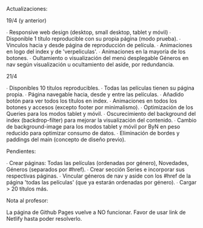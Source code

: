 Actualizaciones:

19/4 (y anterior)

∙ Responsive web design (desktop, small desktop, tablet y móvil)
∙ Disponible 1 título reproducible con su propia página (modo prueba).
∙ Vinculos hacia y desde página de reproducción de película.
∙ Animaciones en logo del index y de 'verpeliculas'.
∙ Animaciones en la mayoría de los botones.
∙ Oultamiento o visualización del menú desplegable Géneros en nav según visualización u ocultamiento del aside, por redundancia.
  

21/4

∙ Disponibles 10 títulos reproducibles.
∙ Todas las películas tienen su página propia.
∙ Página navegable hacia, desde y entre las películas.
∙ Añadido botón para ver todos los títulos en index. 
∙ Animaciones en todos los botones y accesos (excepto footer por minimalismo).
∙ Optimización de los Queries para los modos tablet y móvil.
∙ Oscurecimiento del background del index (backdrop-filter) para mejorar la visualización del contenido.
∙ Cambio de background-image para los modos tablet y móvil por ByN en peso reducido para optimizar consumo de datos.
∙ Eliminación de bordes y paddings del main (concepto de diseño previo).

Pendientes:

∙ Crear páginas: Todas las películas (ordenadas por género), Novedades, Géneros (separados por #href).
∙ Crear sección Series e incorporar sus respectivas páginas.
∙ Vincular géneros de nav y aside con los #href de la página 'todas las películas' (que ya estarán ordenadas por género). 
∙ Cargar > 20 títulos más.

Nota al profesor: 

La página de Github Pages vuelve a NO funcionar. Favor de usar link de Netlify hasta poder resolverlo.

